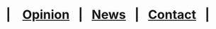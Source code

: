 # | &nbsp;&nbsp; [Opinion](https://crowned-eagle.github.io/ReadMr/Op-Ed.html)  &nbsp;&nbsp;|&nbsp;&nbsp;  [News](https://crowned-eagle.github.io/ReadMr/News.html)   &nbsp;&nbsp;|&nbsp;&nbsp; [Contact](https://crowned-eagle.github.io/ReadMr/Contact.html) &nbsp;&nbsp;|

